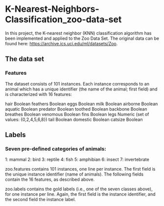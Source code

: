 # K-Nearest-Neighbors-Classification_zoo-data-set
In this project, the K-nearest neighbor (KNN) classification algorithm has been implemented and applied to the Zoo Data Set. The original data can be found here: https://archive.ics.uci.edu/ml/datasets/Zoo.

## The data set
### Features
The dataset consists of 101 instances. Each instance corresponds to an animal which has a unique identifier (the name of the animal; first field) and is characterized with 16 features:

hair Boolean
feathers Boolean
eggs Boolean
milk Boolean
airborne Boolean
aquatic Boolean
predator Boolean
toothed Boolean
backbone Boolean
breathes Boolean
venomous Boolean
fins Boolean
legs Numeric (set of values: {0,2,4,5,6,8})
tail Boolean
domestic Boolean
catsize Boolean

## Labels
### Seven pre-defined categories of animals: 
1: mammal 2: bird 3: reptile 4: fish 5: amphibian 6: insect 7: invertebrate

zoo.features contains 101 instances, one line per instance. The first field is the unique instance identifier (name of animals). The following fields contain the 16 features, as described above.

zoo.labels contains the gold labels (i.e., one of the seven classes above), for one instance per line. Again, the first field is the instance identifier, and the second field the instance label.

